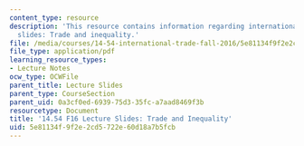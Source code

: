 ```yaml
---
content_type: resource
description: 'This resource contains information regarding international trade lecture
  slides: Trade and inequality.'
file: /media/courses/14-54-international-trade-fall-2016/5e81134f9f2e2cd5722e60d18a7b5fcb_MIT14_54F16_Lecture_16.pdf
file_type: application/pdf
learning_resource_types:
- Lecture Notes
ocw_type: OCWFile
parent_title: Lecture Slides
parent_type: CourseSection
parent_uid: 0a3cf0ed-6939-75d3-35fc-a7aad8469f3b
resourcetype: Document
title: '14.54 F16 Lecture Slides: Trade and Inequality'
uid: 5e81134f-9f2e-2cd5-722e-60d18a7b5fcb
---
```

